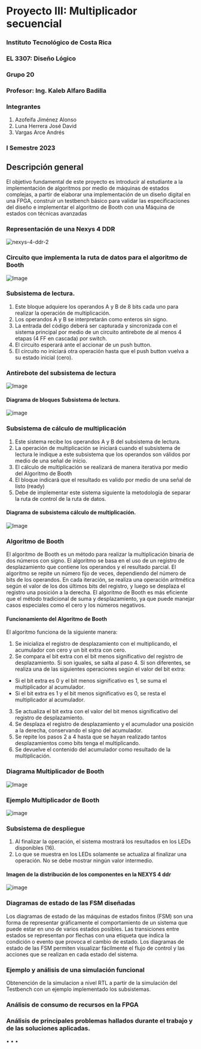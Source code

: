 # Proyecto III:  Multiplicador secuencial

### Instituto Tecnológico de Costa Rica
### EL 3307: Diseño Lógico
### Grupo 20
### Profesor: Ing. Kaleb Alfaro Badilla

### Integrantes
1. Azofeifa Jiménez Alonso
2. Luna Herrera José David
3. Vargas Arce Andrés


### I Semestre 2023

## Descripción general

El objetivo fundamental de este proyecto es introducir al estudiante a la implementación de algoritmos por medio de máquinas de estados complejas, a partir de elaborar una implementación de un diseño digital en una FPGA, construir un testbench básico para validar las especificaciones del diseño e implementar el algoritmo de Booth con una Máquina de estados con técnicas avanzadas


### Representación de una Nexys 4 DDR

![nexys-4-ddr-2](https://user-images.githubusercontent.com/111375712/233267532-c767c9a8-8a26-439e-a7d4-a855c1f0dba8.png)



### Circuito que implementa la ruta de datos para el algoritmo de Booth

![Image](https://github.com/AzofeifaJ/Proyecto_3_Diseno_Logico/assets/111375712/03a336a7-9cd4-46f3-b943-ada2a3c0d2fd)

###  Subsistema de lectura.
1. Este bloque adquiere los operandos A y B de 8 bits cada uno para realizar la operación de multiplicación.
2. Los operandos A y B se interpretarán como enteros sin signo.
3. La entrada del código deberá ser capturada y sincronizada con el sistema principal por medio de un
circuito antirebote de al menos 4 etapas (4 FF en cascada) por switch.
4. El circuito esperará ante el accionar de un push button.
5. El circuito no iniciará otra operación hasta que el push button vuelva a su estado inicial (cero).

### Antirebote del subsistema de lectura

![Image](https://github.com/AzofeifaJ/Proyecto_3_Diseno_Logico/assets/111375712/29fed87a-ae76-4cac-a123-10bbd0355086)



####  Diagrama de bloques Subsistema de lectura.

![image](https://github.com/AzofeifaJ/Proyecto_3_Diseno_Logico/assets/111375712/dbdbf7d3-2710-4a35-98ab-2dc690753f25)



###  Subsistema de cálculo de multiplicación
1. Este sistema recibe los operandos A y B del subsistema de lectura.
2. La operación de multiplicación se iniciará cuando el subsistema de lectura le indique a este subsistema
que los operandos son válidos por medio de una señal de inicio.
3. El cálculo de multiplicación se realizará de manera iterativa por medio del Algoritmo de Booth
4. El bloque indicará que el resultado es valido por medio de una señal de listo (ready)
5. Debe de implementar este sistema siguiente la metodología de separar la ruta de control de la ruta de
datos.

####  Diagrama de subsistema cálculo de multiplicación.

![Image](https://github.com/AzofeifaJ/Proyecto_3_Diseno_Logico/assets/111375712/1e0488c8-7f7e-4751-a49f-8b94c519fe5d)


### Algoritmo de Booth
El algoritmo de Booth es un método para realizar la multiplicación binaria de dos números con signo. El algoritmo se basa en el uso de un registro de desplazamiento que contiene los operandos y el resultado parcial. El algoritmo se repite un número fijo de veces, dependiendo del número de bits de los operandos. En cada iteración, se realiza una operación aritmética según el valor de los dos últimos bits del registro, y luego se desplaza el registro una posición a la derecha. El algoritmo de Booth es más eficiente que el método tradicional de suma y desplazamiento, ya que puede manejar casos especiales como el cero y los números negativos.


#### Funcionamiento del Algoritmo de Booth

El algoritmo funciona de la siguiente manera:

1. Se inicializa el registro de desplazamiento con el multiplicando, el acumulador con cero y un bit extra con cero.
2. Se compara el bit extra con el bit menos significativo del registro de desplazamiento. Si son iguales, se salta al paso 4. Si son diferentes, se realiza una de las siguientes operaciones según el valor del bit extra:
  - Si el bit extra es 0 y el bit menos significativo es 1, se suma el multiplicador al acumulador.
  - Si el bit extra es 1 y el bit menos significativo es 0, se resta el multiplicador al acumulador.
3. Se actualiza el bit extra con el valor del bit menos significativo del registro de desplazamiento.
4. Se desplaza el registro de desplazamiento y el acumulador una posición a la derecha, conservando el signo del acumulador.
5. Se repite los pasos 2 a 4 hasta que se hayan realizado tantos desplazamientos como bits tenga el multiplicando.
6. Se devuelve el contenido del acumulador como resultado de la multiplicación.

### Diagrama Multiplicador de Booth

![Image](https://github.com/AzofeifaJ/Proyecto_3_Diseno_Logico/assets/111375712/914096ee-4f4a-4d7a-9134-6936bf7acada)

### Ejemplo Multiplicador de Booth

![image](https://github.com/AzofeifaJ/Proyecto_3_Diseno_Logico/assets/111375712/dd6a39e0-aaa1-4415-9822-3d7fade90f14)


### Subsistema de despliegue
1. Al finalizar la operación, el sistema mostrará los resultados en los LEDs disponibles (16).
2. Lo que se muestra en los LEDs solamente se actualiza al finalizar una operación. No se debe mostrar
ningún valor intermedio.



#### Imagen de la distribución de los componentes en la NEXYS 4 ddr
![image](https://user-images.githubusercontent.com/111375712/195011801-afe0480f-6058-425c-bd41-d2c9452f1d77.png)




### Diagramas de estado de las FSM diseñadas
Los diagramas de estado de las máquinas de estados finitos (FSM) son una forma de representar gráficamente el comportamiento de un sistema que puede estar en uno de varios estados posibles. Las transiciones entre estados se representan por flechas con una etiqueta que indica la condición o evento que provoca el cambio de estado. Los diagramas de estado de las FSM permiten visualizar fácilmente el flujo de control y las acciones que se realizan en cada estado del sistema.


### Ejemplo y análisis de una simulación funcional
Obtenención de la simulacion a nivel RTL a partir de la simulación del Testbench con un ejemplo implementado los subsistemas.



### Análisis de consumo de recursos en la FPGA




### Análisis de principales problemas hallados durante el trabajo y de las soluciones aplicadas.
• 
• 
• 


